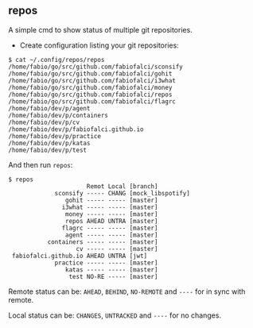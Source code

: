 repos
-----

A simple cmd to show status of multiple git repositories.


* Create configuration listing your git repositories:

```
$ cat ~/.config/repos/repos
/home/fabio/go/src/github.com/fabiofalci/sconsify
/home/fabio/go/src/github.com/fabiofalci/gohit
/home/fabio/go/src/github.com/fabiofalci/i3what
/home/fabio/go/src/github.com/fabiofalci/money
/home/fabio/go/src/github.com/fabiofalci/repos
/home/fabio/go/src/github.com/fabiofalci/flagrc
/home/fabio/dev/p/agent
/home/fabio/dev/p/containers
/home/fabio/dev/p/cv
/home/fabio/dev/p/fabiofalci.github.io
/home/fabio/dev/p/practice
/home/fabio/dev/p/katas
/home/fabio/dev/p/test
```

And then run `repos`:

```
$ repos
                      Remot Local [branch]
             sconsify ----- CHANG [mock_libspotify]
                gohit ----- ----- [master]
               i3what ----- ----- [master]
                money ----- ----- [master]
                repos AHEAD UNTRA [master]
               flagrc ----- ----- [master]
                agent ----- ----- [master]
           containers ----- ----- [master]
                   cv ----- ----- [master]
 fabiofalci.github.io AHEAD UNTRA [jwt]
             practice ----- ----- [master]
                katas ----- ----- [master]
                 test NO-RE ----- [master]

```

Remote status can be: `AHEAD`, `BEHIND`, `NO-REMOTE` and `----` for in sync with remote.

Local status can be: `CHANGES`, `UNTRACKED` and `----` for no changes.

